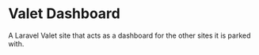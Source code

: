 # Valet Dashboard

A Laravel Valet site that acts as a dashboard for the other sites it is parked with.

